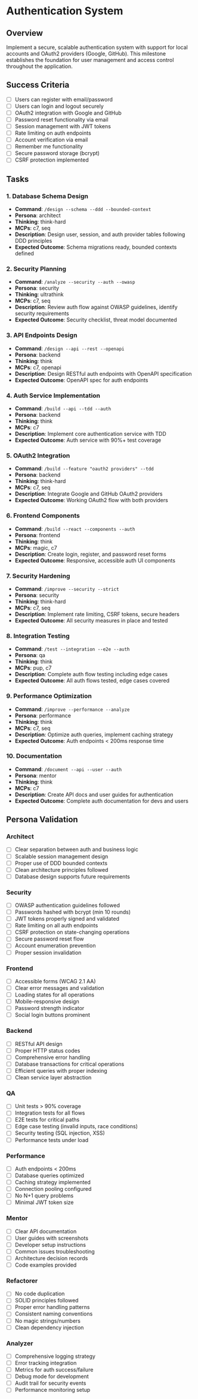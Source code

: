 # Authentication System

## Overview
Implement a secure, scalable authentication system with support for local accounts and OAuth2 providers (Google, GitHub). This milestone establishes the foundation for user management and access control throughout the application.

## Success Criteria
- [ ] Users can register with email/password
- [ ] Users can login and logout securely
- [ ] OAuth2 integration with Google and GitHub
- [ ] Password reset functionality via email
- [ ] Session management with JWT tokens
- [ ] Rate limiting on auth endpoints
- [ ] Account verification via email
- [ ] Remember me functionality
- [ ] Secure password storage (bcrypt)
- [ ] CSRF protection implemented

## Tasks

### 1. Database Schema Design
- **Command**: `/design --schema --ddd --bounded-context`
- **Persona**: architect
- **Thinking**: think-hard
- **MCPs**: c7, seq
- **Description**: Design user, session, and auth provider tables following DDD principles
- **Expected Outcome**: Schema migrations ready, bounded contexts defined

### 2. Security Planning
- **Command**: `/analyze --security --auth --owasp`
- **Persona**: security
- **Thinking**: ultrathink
- **MCPs**: c7, seq
- **Description**: Review auth flow against OWASP guidelines, identify security requirements
- **Expected Outcome**: Security checklist, threat model documented

### 3. API Endpoints Design
- **Command**: `/design --api --rest --openapi`
- **Persona**: backend
- **Thinking**: think
- **MCPs**: c7, openapi
- **Description**: Design RESTful auth endpoints with OpenAPI specification
- **Expected Outcome**: OpenAPI spec for auth endpoints

### 4. Auth Service Implementation
- **Command**: `/build --api --tdd --auth`
- **Persona**: backend
- **Thinking**: think
- **MCPs**: c7
- **Description**: Implement core authentication service with TDD
- **Expected Outcome**: Auth service with 90%+ test coverage

### 5. OAuth2 Integration
- **Command**: `/build --feature "oauth2 providers" --tdd`
- **Persona**: backend
- **Thinking**: think-hard
- **MCPs**: c7, seq
- **Description**: Integrate Google and GitHub OAuth2 providers
- **Expected Outcome**: Working OAuth2 flow with both providers

### 6. Frontend Components
- **Command**: `/build --react --components --auth`
- **Persona**: frontend
- **Thinking**: think
- **MCPs**: magic, c7
- **Description**: Create login, register, and password reset forms
- **Expected Outcome**: Responsive, accessible auth UI components

### 7. Security Hardening
- **Command**: `/improve --security --strict`
- **Persona**: security
- **Thinking**: think-hard
- **MCPs**: c7, seq
- **Description**: Implement rate limiting, CSRF tokens, secure headers
- **Expected Outcome**: All security measures in place and tested

### 8. Integration Testing
- **Command**: `/test --integration --e2e --auth`
- **Persona**: qa
- **Thinking**: think
- **MCPs**: pup, c7
- **Description**: Complete auth flow testing including edge cases
- **Expected Outcome**: All auth flows tested, edge cases covered

### 9. Performance Optimization
- **Command**: `/improve --performance --analyze`
- **Persona**: performance
- **Thinking**: think
- **MCPs**: c7, seq
- **Description**: Optimize auth queries, implement caching strategy
- **Expected Outcome**: Auth endpoints < 200ms response time

### 10. Documentation
- **Command**: `/document --api --user --auth`
- **Persona**: mentor
- **Thinking**: think
- **MCPs**: c7
- **Description**: Create API docs and user guides for authentication
- **Expected Outcome**: Complete auth documentation for devs and users

## Persona Validation

### Architect
- [ ] Clear separation between auth and business logic
- [ ] Scalable session management design
- [ ] Proper use of DDD bounded contexts
- [ ] Clean architecture principles followed
- [ ] Database design supports future requirements

### Security
- [ ] OWASP authentication guidelines followed
- [ ] Passwords hashed with bcrypt (min 10 rounds)
- [ ] JWT tokens properly signed and validated
- [ ] Rate limiting on all auth endpoints
- [ ] CSRF protection on state-changing operations
- [ ] Secure password reset flow
- [ ] Account enumeration prevention
- [ ] Proper session invalidation

### Frontend
- [ ] Accessible forms (WCAG 2.1 AA)
- [ ] Clear error messages and validation
- [ ] Loading states for all operations
- [ ] Mobile-responsive design
- [ ] Password strength indicator
- [ ] Social login buttons prominent

### Backend
- [ ] RESTful API design
- [ ] Proper HTTP status codes
- [ ] Comprehensive error handling
- [ ] Database transactions for critical operations
- [ ] Efficient queries with proper indexing
- [ ] Clean service layer abstraction

### QA
- [ ] Unit tests > 90% coverage
- [ ] Integration tests for all flows
- [ ] E2E tests for critical paths
- [ ] Edge case testing (invalid inputs, race conditions)
- [ ] Security testing (SQL injection, XSS)
- [ ] Performance tests under load

### Performance
- [ ] Auth endpoints < 200ms
- [ ] Database queries optimized
- [ ] Caching strategy implemented
- [ ] Connection pooling configured
- [ ] No N+1 query problems
- [ ] Minimal JWT token size

### Mentor
- [ ] Clear API documentation
- [ ] User guides with screenshots
- [ ] Developer setup instructions
- [ ] Common issues troubleshooting
- [ ] Architecture decision records
- [ ] Code examples provided

### Refactorer
- [ ] No code duplication
- [ ] SOLID principles followed
- [ ] Proper error handling patterns
- [ ] Consistent naming conventions
- [ ] No magic strings/numbers
- [ ] Clean dependency injection

### Analyzer
- [ ] Comprehensive logging strategy
- [ ] Error tracking integration
- [ ] Metrics for auth success/failure
- [ ] Debug mode for development
- [ ] Audit trail for security events
- [ ] Performance monitoring setup